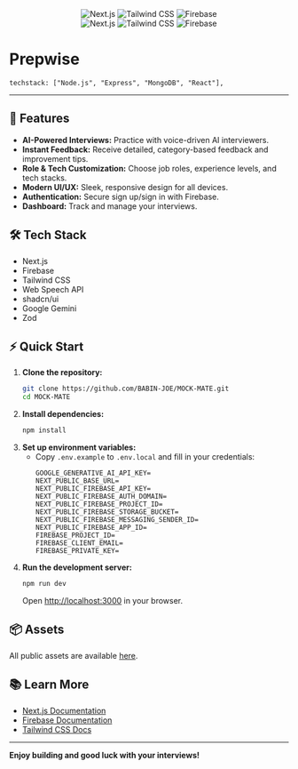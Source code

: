 <div align="center">
  <img src="https://img.shields.io/badge/-Next.js-black?style=for-the-badge&logo=nextdotjs&logoColor=white" alt="Next.js" />
  <img src="https://img.shields.io/badge/-Tailwind_CSS-06B6D4?style=for-the-badge&logo=tailwindcss&logoColor=white" alt="Tailwind CSS" />
  <img src="https://img.shields.io/badge/-Firebase-DD2C00?style=for-the-badge&logo=firebase&logoColor=white" alt="Firebase" />
</div>
<div align="center">
  <img src="https://img.shields.io/badge/-Next.js-black?style=for-the-badge&logo=nextdotjs&logoColor=white" alt="Next.js" />
  <img src="https://img.shields.io/badge/-Tailwind_CSS-06B6D4?style=for-the-badge&logo=tailwindcss&logoColor=white" alt="Tailwind CSS" />
  <img src="https://img.shields.io/badge/-Firebase-DD2C00?style=for-the-badge&logo=firebase&logoColor=white" alt="Firebase" />
</div>

# Prepwise

    techstack: ["Node.js", "Express", "MongoDB", "React"],

---

## 🚀 Features

- **AI-Powered Interviews:** Practice with voice-driven AI interviewers.
- **Instant Feedback:** Receive detailed, category-based feedback and improvement tips.
- **Role & Tech Customization:** Choose job roles, experience levels, and tech stacks.
- **Modern UI/UX:** Sleek, responsive design for all devices.
- **Authentication:** Secure sign up/sign in with Firebase.
- **Dashboard:** Track and manage your interviews.

## 🛠️ Tech Stack

- Next.js
- Firebase
- Tailwind CSS
- Web Speech API
- shadcn/ui
- Google Gemini
- Zod

## ⚡ Quick Start

1. **Clone the repository:**
   ```bash
   git clone https://github.com/BABIN-JOE/MOCK-MATE.git
   cd MOCK-MATE
   ```
2. **Install dependencies:**
   ```bash
   npm install
   ```
3. **Set up environment variables:**
   - Copy `.env.example` to `.env.local` and fill in your credentials:
     ```env
     GOOGLE_GENERATIVE_AI_API_KEY=
     NEXT_PUBLIC_BASE_URL=
     NEXT_PUBLIC_FIREBASE_API_KEY=
     NEXT_PUBLIC_FIREBASE_AUTH_DOMAIN=
     NEXT_PUBLIC_FIREBASE_PROJECT_ID=
     NEXT_PUBLIC_FIREBASE_STORAGE_BUCKET=
     NEXT_PUBLIC_FIREBASE_MESSAGING_SENDER_ID=
     NEXT_PUBLIC_FIREBASE_APP_ID=
     FIREBASE_PROJECT_ID=
     FIREBASE_CLIENT_EMAIL=
     FIREBASE_PRIVATE_KEY=
     ```
4. **Run the development server:**
   ```bash
   npm run dev
   ```
   Open [http://localhost:3000](http://localhost:3000) in your browser.

## 📦 Assets

All public assets are available [here](https://drive.google.com/drive/folders/1DuQ9bHH3D3ZAN_CFKfBgsaB8DEhEdnog?usp=sharing).


## 📚 Learn More

- [Next.js Documentation](https://nextjs.org/docs)
- [Firebase Documentation](https://firebase.google.com/docs)
- [Tailwind CSS Docs](https://tailwindcss.com/docs)

---

**Enjoy building and good luck with your interviews!**
